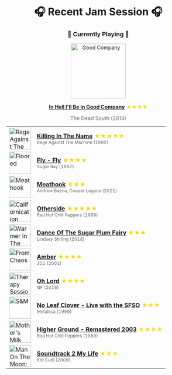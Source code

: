 <div align='center'>

# 🎧 Recent Jam Session 🎧

<h3>🎵 Currently Playing 🎵</h3>

<a href="https://open.spotify.com/track/4eMxLQtSdgxdA1Hs6D2YuN"><img src="https://i.scdn.co/image/ab67616d0000b273557e6c4f0ab4aacf3270ca34" width="150" height="150" alt="Good Company" /></a>

<b><a href="https://open.spotify.com/track/4eMxLQtSdgxdA1Hs6D2YuN">In Hell I'll Be in Good Company</a></b><span style="color: gold;"> ★★★★</span>

<span style="color: #666;">The Dead South (2014)</span>

<table style='margin: 0 auto; max-width: 550px;'>
<tr>
<td width="60"><a href="https://open.spotify.com/track/59WN2psjkt1tyaxjspN8fp"><img src="https://i.scdn.co/image/ab67616d0000b27354ab617bc2d4974ab6ffbece" width="60" height="60" alt="Rage Against The Machine - XX (20th Anniversary Special Edition)" /></a></td>
<td><b><a href="https://open.spotify.com/track/59WN2psjkt1tyaxjspN8fp">Killing In The Name</a></b> <span style="color: gold;"> ★★★★★</span><br><span style="font-size: 12px; color: #666;">Rage Against The Machine (1992)</span></td>
</tr>
<tr>
<td width="60"><a href="https://open.spotify.com/track/3uPfVXcjnpOjyzI3jb3js4"><img src="https://i.scdn.co/image/ab67616d0000b27399d8109289b446fb40af8435" width="60" height="60" alt="Floored" /></a></td>
<td><b><a href="https://open.spotify.com/track/3uPfVXcjnpOjyzI3jb3js4">Fly - Fly</a></b> <span style="color: gold;"> ★★★★</span><br><span style="font-size: 12px; color: #666;">Sugar Ray (1997)</span></td>
</tr>
<tr>
<td width="60"><a href="https://open.spotify.com/track/28UKSTXNVOJJBmaAXAGt01"><img src="https://i.scdn.co/image/ab67616d0000b2735ce2cbcfd78c94c0f70bb1b6" width="60" height="60" alt="Meathook" /></a></td>
<td><b><a href="https://open.spotify.com/track/28UKSTXNVOJJBmaAXAGt01">Meathook</a></b> <span style="color: gold;"> ★★★</span><br><span style="font-size: 12px; color: #666;">Andrew Baena, Cooper Lagace (2021)</span></td>
</tr>
<tr>
<td width="60"><a href="https://open.spotify.com/track/64BbK9SFKH2jk86U3dGj2P"><img src="https://i.scdn.co/image/ab67616d0000b27394d08ab63e57b0cae74e8595" width="60" height="60" alt="Californication (Deluxe Edition)" /></a></td>
<td><b><a href="https://open.spotify.com/track/64BbK9SFKH2jk86U3dGj2P">Otherside</a></b> <span style="color: gold;"> ★★★★★</span><br><span style="font-size: 12px; color: #666;">Red Hot Chili Peppers (1999)</span></td>
</tr>
<tr>
<td width="60"><a href="https://open.spotify.com/track/0De6k2vhzI1AwNqvDAMyZs"><img src="https://i.scdn.co/image/ab67616d0000b273b4a35e290c22d73c16df1f7b" width="60" height="60" alt="Warmer In The Winter (Deluxe Edition)" /></a></td>
<td><b><a href="https://open.spotify.com/track/0De6k2vhzI1AwNqvDAMyZs">Dance Of The Sugar Plum Fairy</a></b> <span style="color: gold;"> ★★★</span><br><span style="font-size: 12px; color: #666;">Lindsey Stirling (2018)</span></td>
</tr>
<tr>
<td width="60"><a href="https://open.spotify.com/track/6Fe3Flc9SjE03pqwD6PVQl"><img src="https://i.scdn.co/image/ab67616d0000b2736938adf4385d5c197370707e" width="60" height="60" alt="From Chaos" /></a></td>
<td><b><a href="https://open.spotify.com/track/6Fe3Flc9SjE03pqwD6PVQl">Amber</a></b> <span style="color: gold;"> ★★★★</span><br><span style="font-size: 12px; color: #666;">311 (2001)</span></td>
</tr>
<tr>
<td width="60"><a href="https://open.spotify.com/track/1ISsiC4Fw6f96kZQegLGiJ"><img src="https://i.scdn.co/image/ab67616d0000b27314c95b3975386061f46f3983" width="60" height="60" alt="Therapy Session" /></a></td>
<td><b><a href="https://open.spotify.com/track/1ISsiC4Fw6f96kZQegLGiJ">Oh Lord</a></b> <span style="color: gold;"> ★★★★</span><br><span style="font-size: 12px; color: #666;">NF (2016)</span></td>
</tr>
<tr>
<td width="60"><a href="https://open.spotify.com/track/0n4AllHzf3ma4ki20Y9h00"><img src="https://i.scdn.co/image/ab67616d0000b2736b275d72474c508ce2b405a4" width="60" height="60" alt="S&M" /></a></td>
<td><b><a href="https://open.spotify.com/track/0n4AllHzf3ma4ki20Y9h00">No Leaf Clover - Live with the SFSO</a></b> <span style="color: gold;"> ★★★</span><br><span style="font-size: 12px; color: #666;">Metallica (1999)</span></td>
</tr>
<tr>
<td width="60"><a href="https://open.spotify.com/track/5arVt2Wg0zbiWwAOZef2Nl"><img src="https://i.scdn.co/image/ab67616d0000b27379ac84696fa8624e97684d27" width="60" height="60" alt="Mother's Milk" /></a></td>
<td><b><a href="https://open.spotify.com/track/5arVt2Wg0zbiWwAOZef2Nl">Higher Ground - Remastered 2003</a></b> <span style="color: gold;"> ★★★★</span><br><span style="font-size: 12px; color: #666;">Red Hot Chili Peppers (1989)</span></td>
</tr>
<tr>
<td width="60"><a href="https://open.spotify.com/track/1cdC9TCqyLwAlsw3fVJaJS"><img src="https://i.scdn.co/image/ab67616d0000b273aab2c3c3f1f3207137d915c9" width="60" height="60" alt="Man On The Moon: The End Of Day" /></a></td>
<td><b><a href="https://open.spotify.com/track/1cdC9TCqyLwAlsw3fVJaJS">Soundtrack 2 My Life</a></b> <span style="color: gold;"> ★★★</span><br><span style="font-size: 12px; color: #666;">Kid Cudi (2009)</span></td>
</tr>
</table>
</div>

